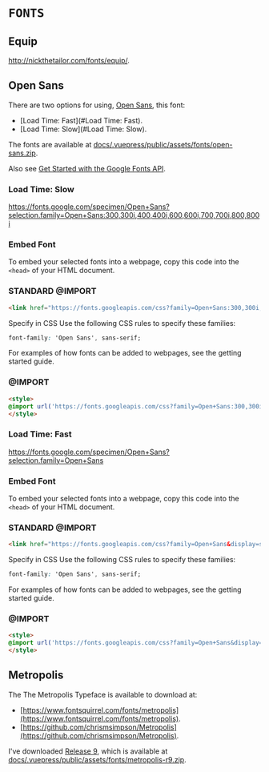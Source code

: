 # `FONTS`

## Equip

<http://nickthetailor.com/fonts/equip/>.

## Open Sans

There are two options for using, [Open Sans](https://fonts.google.com/specimen/Open+Sans), this font:

* [Load Time: Fast](#Load Time: Fast).
* [Load Time: Slow](#Load Time: Slow).

The fonts are available at [docs/.vuepress/public/assets/fonts/open-sans.zip](docs/.vuepress/public/assets/fonts/open-sans.zip).

Also see [Get Started with the Google Fonts API](https://developers.google.com/fonts/docs/getting_started).

### Load Time: Slow

<https://fonts.google.com/specimen/Open+Sans?selection.family=Open+Sans:300,300i,400,400i,600,600i,700,700i,800,800i>

### Embed Font

To embed your selected fonts into a webpage, copy this code into the `<head>` of your HTML document.

### STANDARD @IMPORT

```html
<link href="https://fonts.googleapis.com/css?family=Open+Sans:300,300i,400,400i,600,600i,700,700i,800,800i&display=swap&subset=cyrillic,cyrillic-ext,greek,greek-ext,latin-ext,vietnamese" rel="stylesheet">
```

Specify in CSS
Use the following CSS rules to specify these families:

```css
font-family: 'Open Sans', sans-serif;
```

For examples of how fonts can be added to webpages, see the getting started guide.

### @IMPORT

```html
<style>
@import url('https://fonts.googleapis.com/css?family=Open+Sans:300,300i,400,400i,600,600i,700,700i,800,800i&display=swap&subset=cyrillic,cyrillic-ext,greek,greek-ext,latin-ext,vietnamese');
</style>
```

### Load Time: Fast

<https://fonts.google.com/specimen/Open+Sans?selection.family=Open+Sans>

### Embed Font

To embed your selected fonts into a webpage, copy this code into the `<head>` of your HTML document.

### STANDARD @IMPORT

```html
<link href="https://fonts.googleapis.com/css?family=Open+Sans&display=swap" rel="stylesheet">
```

Specify in CSS
Use the following CSS rules to specify these families:

```css
font-family: 'Open Sans', sans-serif;
```

For examples of how fonts can be added to webpages, see the getting started guide.

### @IMPORT

```html
<style>
@import url('https://fonts.googleapis.com/css?family=Open+Sans&display=swap');
</style>
```

## Metropolis

The The Metropolis Typeface is available to download at:

* [https://www.fontsquirrel.com/fonts/metropolis](https://www.fontsquirrel.com/fonts/metropolis).
* [https://github.com/chrismsimpson/Metropolis](https://github.com/chrismsimpson/Metropolis).

I've downloaded [Release 9](https://github.com/chrismsimpson/Metropolis/releases/tag/r9), which is available at [docs/.vuepress/public/assets/fonts/metropolis-r9.zip](docs/.vuepress/public/assets/fonts/metropolis-r9.zip).
